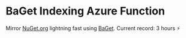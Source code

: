# BaGet Indexing Azure Function

Mirror [NuGet.org](https://www.nuget.org) lightning fast using [BaGet](https://github.com/loic-sharma/BaGet). Current record: 3 hours :zap:
